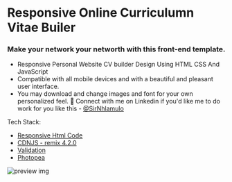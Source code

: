 # Responsive Online Curriculumn Vitae Builer

### Make your network your networth with this front-end template.

- Responsive Personal Website CV builder Design Using HTML CSS And JavaScript
- Compatible with all mobile devices and with a beautiful and pleasant user interface.
- You may download and change images and font for your own personalized feel. 
💙 Connect with me on Linkedin if you'd like me to do work for you like this - 
[@SirNhlamulo](https://www.linkedin.com/in/sir-nhlamulo/)

Tech Stack:
- [Responsive Html Code](https://www.w3schools.com/html/)
- [CDNJS - remix 4.2.0](https://cdnjs.com/libraries/remixicon/4.2.0)
- [Validation](https://developer.mozilla.org/en-US/docs/Web/JavaScript/Guide/Regular_expressions)
- [Photopea](https://www.photopea.com/)


![preview img]()
